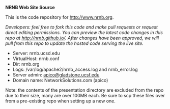 **NRNB Web Site Source**

This is the code repository for http://www.nrnb.org.

*Developers: feel free to fork this code and make pull requests or request direct editing permissions. You can preview the latest code changes in this repo at http://nrnb.github.io/. After changes have been approved, we will pull from this repo to update the hosted code serving the live site.*

* Server: nrnb.ucsd.edu
* VirtualHost: nrnb.conf
* Dir: nrnb.org
* Logs: /var/log/apache2/nrnb_access.log and nrnb_error.log
* Server admin: apico@gladstone.ucsf.edu
* Domain name: NetworkSolutions.com (apico)

Note: the contents of the presentation directory are excluded from the repo due to their size, many are over 100MB each. Be sure to scp these files over from a pre-existing repo when setting up a new one.
